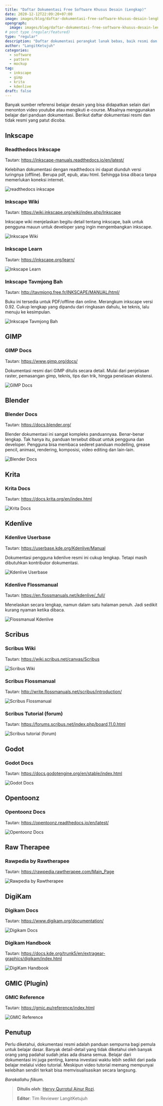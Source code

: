 ```yaml
---
title: "Daftar Dokumentasi Free Software Khusus Desain (Lengkap)"
date: 2020-12-12T22:09:20+07:00
image: images/blog/daftar-dokumentasi-free-software-khusus-desain-lengkap.jpg
opengraph:
  image: images/blog/daftar-dokumentasi-free-software-khusus-desain-lengkap.jpg
# post type (regular/featured)
type: "regular"
description: "Daftar dokumentasi perangkat lunak bebas, baik resmi dan tidak resmi yang patut dicoba."
author: "LangitKetujuh"
categories:
  - software
  - pattern
  - mockup
tag:
  - inkscape
  - gimp
  - krita
  - kdenlive
draft: false
---
```


Banyak sumber referensi belajar desain yang bisa didapatkan selain dari menonton video youtube atau mengikuti e-course. Misalnya menggunakan belajar dari panduan dokumentasi. Berikut daftar dokumentasi resmi dan tidak resmi yang patut dicoba.

## Inkscape

### Readthedocs Inkscape

Tautan: https://inkscape-manuals.readthedocs.io/en/latest/

Kelebihan dokumentasi dengan readthedocs ini dapat diunduh versi luringnya (offline). Berupa pdf, epub, atau html. Sehingga bisa dibaca tanpa memerlukan koneksi internet.

![readthedocs inkscape](/images/blog/readthedocs-inkscape.webp)

### Inkscape Wiki

Tautan: https://wiki.inkscape.org/wiki/index.php/Inkscape

Inkscape wiki menjelaskan begitu detail tentang inkscape, baik untuk pengguna mauun untuk developer yang ingin mengembangkan inkscape.

![Inkscape Wiki](/images/blog/inkscape-wiki.webp)

### Inkscape Learn

Tautan: https://inkscape.org/learn/

![Inkscape Learn](/images/blog/inkscape-learn.webp)

### Inkscape Tavmjong Bah

Tautan: http://tavmjong.free.fr/INKSCAPE/MANUAL/html/

Buku ini tersedia untuk PDF/offline dan online. Merangkum inkscape versi 0.92. Cukup lengkap yang dipandu dari ringkasan dahulu, ke teknis, lalu menuju ke kesimpulan.

![Inkscape Tavmjong Bah](/images/blog/inkscape-tavmjong-bah.webp)

## GIMP

### GIMP Docs

Tautan: https://www.gimp.org/docs/

Dokumentasi resmi dari GIMP ditulis secara detail. Mulai dari penjelasan raster, pemasangan gimp, teknis, tips dan trik, hingga penelasan ekstensi.

![GIMP Docs](/images/blog/gimp-docs.webp)

## Blender

### Blender Docs

Tautan: https://docs.blender.org/

Blender dokumentasi ini sangat kompleks panduannyaa. Benar-benar lengkap. Tak hanya itu, panduan tersebut dibuat untuk pengguna dan developer. Pengguna bisa membaca sederet panduan modelling, grease pencil, animasi, rendering, komposisi, video editing dan lain-lain.

![Blender Docs](/images/blog/blender-docs.webp)

## Krita

### Krita Docs

Tautan: https://docs.krita.org/en/index.html

![Krita Docs](/images/blog/krita-docs.webp)

## Kdenlive

### Kdenlive Userbase

Tautan: https://userbase.kde.org/Kdenlive/Manual

Dokumentasi pengguna kdenlive resmi ini cukup lengkap. Tetapi masih dibutuhkan kontributor dokumentasi.

![Kdenlive Userbase](/images/blog/kdenlive-userbase.webp)

### Kdenlive Flossmanual

Tautan: https://en.flossmanuals.net/kdenlive/_full/

Menelaskan secara lengkap, namun dalam satu halaman penuh. Jadi sedikit kurang nyaman ketika dibaca.

![Flossmanual Kdenlive](/images/blog/kdenlive-flossmanual.webp)

## Scribus

### Scribus Wiki

Tautan: https://wiki.scribus.net/canvas/Scribus

![Scribus Wiki](/images/blog/scribus-wiki.webp)

### Scribus Flossmanual

Tautan: http://write.flossmanuals.net/scribus/introduction/

![Scribus Flossmanual](/images/blog/scribus-flossmanual.webp)

### Scribus Tutorial (forum)

Tautan: https://forums.scribus.net/index.php/board,11.0.html

![Scribus tutorial (forum)](/images/blog/scribus-tutorial.webp)

## Godot

### Godot Docs

Tautan: https://docs.godotengine.org/en/stable/index.html

![Godot Docs](/images/blog/godot-docs.webp)

## Opentoonz

### Opentoonz Docs

Tautan: https://opentoonz.readthedocs.io/en/latest/

![Opentoonz Docs](/images/blog/opentoonz-docs.webp)

## Raw Therapee

### Rawpedia by Rawtherapee

Tautan: https://rawpedia.rawtherapee.com/Main_Page

![Rawpedia by Rawtherapee](/images/blog/rawpedia-by-rawtherapee.webp)

## DigiKam

### Digikam Docs

Tautan: https://www.digikam.org/documentation/

![Digikam Docs](/images/blog/digikam-docs.webp)

### Digikam Handbook

Tautan: https://docs.kde.org/trunk5/en/extragear-graphics/digikam/index.html

![DigiKam Handbook](/images/blog/digikam-handbook.webp)

## GMIC (Plugin)

### GMIC Reference

Tautan: https://gmic.eu/reference/index.html

![GMIC Reference](/images/blog/gmic-reference.webp)

## Penutup

Perlu diketahui, dokumentasi resmi adalah panduan sempurna bagi pemula untuk belajar dasar. Banyak detail-detail yang tidak diketahui oleh banyak orang yang padahal sudah jelas ada disana semua. Belajar dari dokumentasi ini juga penting, karena investasi waktu lebih sedikit dari pada belajar melalui video tutorial. Meskipun video tutorial memang mempunyai kelebihan sendiri terkait bisa memvisualisasikan secara langsung.

_Barakallahu fiikum._

> **Ditulis oleh**: [Hervy Qurrotul Ainur Rozi](https://t.me/hervyqa).
>
> **Editor**: Tim Reviewer LangitKetujuh
